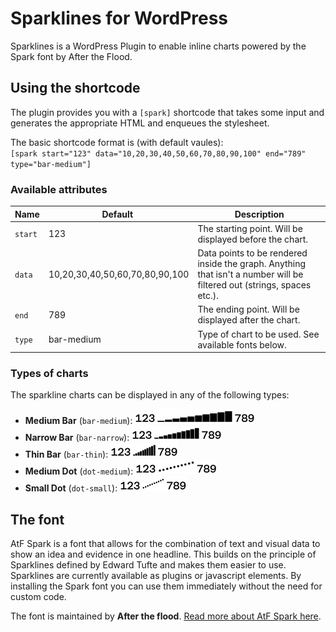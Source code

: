 # Sparklines for WordPress
Sparklines is a WordPress Plugin to enable inline charts powered by the Spark font by After the Flood.

## Using the shortcode
The plugin provides you with a `[spark]` shortcode that takes some input and
generates the appropriate HTML and enqueues the stylesheet.

The basic shortcode format is (with default vaules):  
`[spark start="123" data="10,20,30,40,50,60,70,80,90,100" end="789" type="bar-medium"]`

### Available attributes
| Name | Default | Description |
| --- | --- | --- |
| `start` | 123 | The starting point. Will be displayed before the chart. |
| `data` | 10,20,30,40,50,60,70,80,90,100 | <div>Data points to be rendered inside the graph. Anything that isn't a number will be filtered out (strings, spaces etc.).|
| `end` | 789 | The ending point. Will be displayed after the chart. |
| `type` | bar-medium | Type of chart to be used. See available fonts below. |

### Types of charts
The sparkline charts can be displayed in any of the following types:

- **Medium Bar** (`bar-medium`): ![Medium Bar Sparkline](./img/bar-medium.png)
- **Narrow Bar** (`bar-narrow`): ![Narrow Bar Sparkline](./img/bar-narrow.png)
- **Thin Bar** (`bar-thin`): ![Thin Bar Sparkline](./img/bar-thin.png)
- **Medium Dot** (`dot-medium`): ![Medium Dot Sparkline](./img/dot-medium.png)
- **Small Dot** (`dot-small`): ![Small Dot Sparkline](./img/dot-small.png)

## The font
AtF Spark is a font that allows for the combination of text and visual data to show an idea and evidence in one headline. This builds on the principle of Sparklines defined by Edward Tufte and makes them easier to use. Sparklines are currently available as plugins or javascript elements. By installing the Spark font you can use them immediately without the need for custom code.

The font is maintained by **After the flood**. [Read more about AtF Spark here](http://aftertheflood.co/projects/atf-spark).
